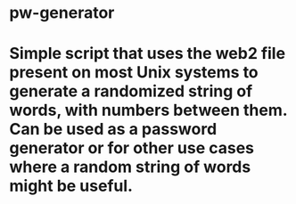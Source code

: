 # pw-generator

# Simple script that uses the web2 file present on most Unix systems to generate a randomized string of words, with numbers between them. Can be used as a password generator or for other use cases where a random string of words might be useful.
